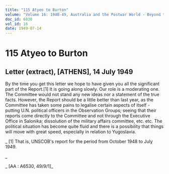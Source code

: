 ```yaml
---
title: "115 Atyeo to Burton"
volume: "Volume 16: 1948-49, Australia and the Postwar World - Beyond the Region"
doc_id: 6830
vol_id: 16
date: 1949-07-14
---
```


# 115 Atyeo to Burton

## Letter (extract), [ATHENS], 14 July 1949

By the time you get this letter we hope to have given you all the significant part of the Report.[1] It is going along slowly. Our role is a moderating one. The Committee would not stand any new ideas nor a statement of the true facts. However, the Report should be a little better than last year, as the Committee has taken some pains to legalise certain aspects of itself - putting U.N. political officers in the Observation Groups; seeing that their reports come directly to the Committee and not through the Executive Office in Salonika; dissolution of the military affairs committee, etc. etc. The political situation has become quite fluid and there is a possibility that things will move with great speed, especially in relation to Yugoslavia.

_ [1] That is, UNSCOB's report for the period from October 1948 to July 1949.

_

_ [AA : A6530, 49/9/1]_
